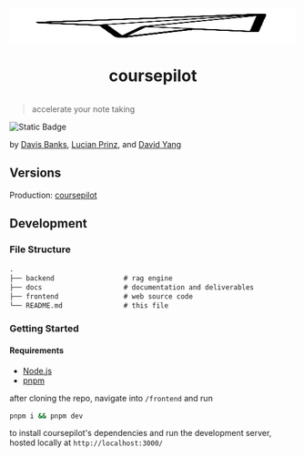<div style="display: flex; flex-direction: column;">
<img src="frontend/public/favicon.svg" height="64"/>
<h1 align="center">coursepilot</h1>
</div>

> accelerate your note taking

<img alt="Static Badge" src="https://img.shields.io/badge/made%20with%20%3C3%20at-lmu-red?style=flat&labelColor=%230076A5&color=%23AB0C2F">

by [Davis Banks](https://github.com/d5vis), [Lucian Prinz](https://github.com/loosh), and [David Yang](https://github.com/david518yang)

## Versions

Production: [coursepilot](https://coursepilot-c1t0bwttk-davids-projects-e8ff60e4.vercel.app/)

## Development

### File Structure

```
.
├── backend                 # rag engine
├── docs                    # documentation and deliverables
├── frontend                # web source code
└── README.md               # this file
```

### Getting Started

#### Requirements

- [Node.js](https://nodejs.org/en)
- [pnpm](https://pnpm.io/installation)

after cloning the repo, navigate into `/frontend` and run

```zsh
pnpm i && pnpm dev
```

to install coursepilot's dependencies and run the development server, hosted locally at `http://localhost:3000/`
